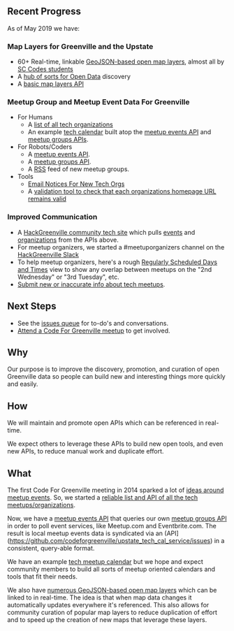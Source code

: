 ## Recent Progress
As of May 2019 we have:

### Map Layers for Greenville and the Upstate
* 60+ Real-time, linkable [GeoJSON-based open map layers](https://data.openupstate.org/map-layers), almost all by [SC Codes students](https://sccodes.org)
* A [hub of sorts for Open Data](https://data.openupstate.org) discovery
* A [basic map layers API](https://github.com/codeforgreenville/OpenData/issues/17)

### Meetup Group and Meetup Event Data For Greenville
* For Humans
    - A [ list of all tech organizations](https://data.openupstate.org/organizations/all)
    - An example [tech calendar](https://hackgreenville.com/calendar) built atop the [meetup events API](https://github.com/codeforgreenville/upstate_tech_cal_service/issues) and [meetup groups APIs](https://github.com/codeforgreenville/OpenData/issues/17).
* For Robots/Coders
    - A [meetup events API](https://github.com/codeforgreenville/upstate_tech_cal_service/issues).
    - A [meetup groups API](https://github.com/codeforgreenville/OpenData/issues/17).
    - A [RSS](https://data.openupstate.org/organizations/all/feed) feed of new meetup groups.
* Tools
    - [Email Notices For New Tech Orgs](http://codeforgreenville.us10.list-manage.com/subscribe?u=72f49b95543b434d24de7f27f&id=0ff96bdd44)
    - A [validation tool to check that each organizations homepage URL remains valid](https://github.com/codeforgreenville/OpenData/wiki/Meeting-Notes-2016.04.26)

### Improved Communication
* A [HackGreenville community tech site](https://hackgreenville.com/) which pulls [events](https://hackgreenville.com/events) and [organizations](https://hackgreenville.com/orgs) from the APIs above.
* For meetup organizers, we started a #meetuporganizers channel on the [HackGreenville Slack](https://hackgreenville.com/join-slack)
* To help meetup organizers, here's a rough [Regularly Scheduled Days and Times](https://data.openupstate.org/greenville-meetup-scheduling) view to show any overlap between meetups on the "2nd Wednesday" or "3rd Tuesday", etc.
* [Submit new or inaccurate info about tech meetups](https://github.com/codeforgreenville/OpenData/issues/18).

## Next Steps

* See the [issues queue](https://github.com/codeforgreenville/OpenData/issues) for to-do's and conversations.
* [Attend a Code For Greenville meetup](https://data.openupstate.org/organization/code-for-greenville) to get involved.

## Why

Our purpose is to improve the discovery, promotion, and curation of open Greenville data so people can build new and interesting things more quickly and easily.

## How

We will maintain and promote open APIs which can be referenced in real-time.

We expect others to leverage these APIs to build new open tools, and even new APIs, to reduce manual work and duplicate effort.

## What

The first Code For Greenville meeting in 2014 sparked a lot of [ideas around meetup events](https://github.com/codeforgreenville/OpenData/wiki/Meeting-Notes-2014.06.23). So, we started a [reliable list and API of all the tech meetups/organizations](https://data.openupstate.org/organizations).

Now, we have a [meetup events API](https://github.com/codeforgreenville/upstate_tech_cal_service/issues) that queries our own [meetup groups API](https://github.com/codeforgreenville/OpenData/issues/17) in order to poll event services, like Meetup.com and Eventbrite.com. The result is local meetup events data is syndicated via an (API](https://github.com/codeforgreenville/upstate_tech_cal_service/issues) in a consistent, query-able format. 

We have an example [tech meetup calendar](https://hackgreenville.com/calendar) but we hope and expect community members to build all sorts of meetup oriented calendars and tools that fit their needs.

We also have [numerous GeoJSON-based open map layers](https://data.openupstate.org/map-layers) which can be linked to in real-time. The idea is that when map data changes it automatically updates everywhere it's referenced.  This also allows for community curation of popular map layers to reduce duplication of effort and to speed up the creation of new maps that leverage these layers.
